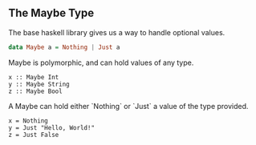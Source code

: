 
## The Maybe Type

The base haskell library gives us a way to handle optional values.

```haskell
data Maybe a = Nothing | Just a
```

<div class="fragment">
Maybe is polymorphic, and can hold values of any type.

<pre><code class="haskell">x :: Maybe Int
y :: Maybe String
z :: Maybe Bool
</code></pre>
</div>

<div class="fragment">
A Maybe can hold either `Nothing` or `Just` a value of the type provided.

<pre><code class="haskell">x = Nothing
y = Just "Hello, World!"
z = Just False
</code></pre>
</div>
